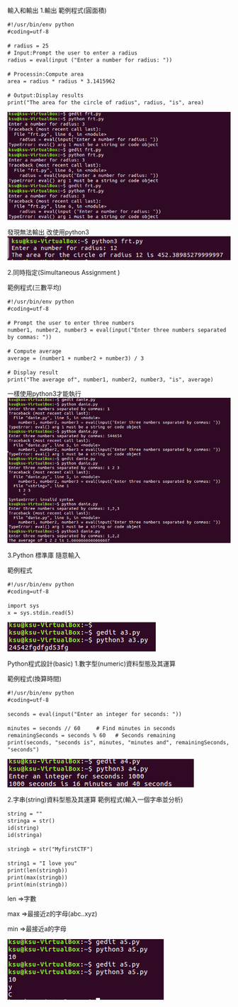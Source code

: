 輸入和輸出
1.輸出
範例程式(圓面積)

```
#!/usr/bin/env python
#coding=utf-8

# radius = 25 
# Input:Prompt the user to enter a radius
radius = eval(input ("Enter a number for radius: "))

# Processin:Compute area
area = radius * radius * 3.1415962

# Output:Display results
print("The area for the circle of radius", radius, "is", area)
```
![](pic/frt-1.PNG)



發現無法輸出 改使用python3
![](pic/frt-2.PNG)


2.同時指定(Simultaneous Assignment )


範例程式(三數平均)



```
#!/usr/bin/env python
#coding=utf-8

# Prompt the user to enter three numbers
number1, number2, number3 = eval(input("Enter three numbers separated by commas: "))

# Compute average
average = (number1 + number2 + number3) / 3

# Display result
print("The average of", number1, number2, number3, "is", average)
```


一樣使用python3才能執行
![](pic/danie-1.PNG)



3.Python 標準庫 隨意輸入


範例程式
```
#!/usr/bin/env python
#coding=utf-8

import sys
x = sys.stdin.read(5) 
```
![](pic/a3-1.PNG)


Python程式設計(basic)
1.數字型(numeric)資料型態及其運算



範例程式(換算時間)
```
#!/usr/bin/env python
#coding=utf-8

seconds = eval(input("Enter an integer for seconds: "))

minutes = seconds // 60     # Find minutes in seconds
remainingSeconds = seconds % 60   # Seconds remaining
print(seconds, "seconds is", minutes, "minutes and", remainingSeconds, "seconds")
```
![](pic/a4-1.PNG)


2.字串(string)資料型態及其運算
範例程式(輸入一個字串並分析)
```
string = ""
stringa = str()
id(string)
id(stringa)

stringb = str("MyfirstCTF")

string1 = "I love you"
print(len(stringb))
print(max(stringb))
print(min(stringb))
```
len =>字數

max =>最接近z的字母(abc..xyz)

min =>最接近a的字母

![](pic/a5-1.PNG)
